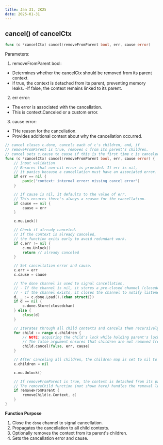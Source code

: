 ```yaml
---
title: Jan 31, 2K25
date: 2025-01-31
---
```


## cancel() of cancelCtx

``` go
func (c *cancelCtx) cancel(removeFromParent bool, err, cause error)
```

Parameters:
1. removeFromParent bool:
  - Determines whether the cancelCtx should be removed from its parent context.
  - If true, the context is detached from its parent, preventing memory leaks.
  -If false, the context remains linked to its parent.
2. err error:
  - The error is associated with the cancellation.
  - This is context.Canceled or a custom error.
3. cause error:
  - THe reason for the cancellation.
  - Provides additional context about why the cancellation occurred.

``` go
// cancel closes c.done, cancels each of c's children, and, if
// removeFromParent is true, removes c from its parent's children.
// cancel sets c.cause to cause if this is the first time c is canceled.
func (c *cancelCtx) cancel(removeFromParent bool, err, cause error) {
    // Input validation
    // Ensures that non-nil error is provided. If err is nil,
    // it panics because a cancellation must have an associated error.
	if err == nil {
		panic("context: internal error: missing cancel error")
	}

    // If cause is nil, it defaults to the value of err.
    // This ensures there's always a reason for the cancellation.
	if cause == nil {
		cause = err
	}

	c.mu.Lock()

    // Check if already canceled.
    // If the context is already canceled,
    // the function exits early to avoid redundant work.
	if c.err != nil {
		c.mu.Unlock()
		return // already canceled
	}

	// Set cancellation error and cause.
    c.err = err
	c.cause = cause

    // The done channel is used to signal cancellation.
    // - If the channel is nil, it stores a pre-closed channel (closedchan) to indicate cancellation.
    // - If the channel exists, it closes the channel to notify listeners that the context is canceled.
	d, _ := c.done.Load().(chan struct{})
	if d == nil {
		c.done.Store(closedchan)
	} else {
		close(d)
	}

    // Iterates through all child contexts and cancels them recursively.
	for child := range c.children {
		// NOTE: acquiring the child's lock while holding parent's lock.
        // The false argument ensures that children are not removed from their parent (this context) during cancellation.
		child.cancel(false, err, cause)
	}

    // After canceling all children, the children map is set to nil to release references and prevent memory leaks.
	c.children = nil

	c.mu.Unlock()

    // If removeFromParent is true, the context is detached from its parent to avoid memory leaks.
    // The removeChild function (not shown here) handles the removal logic.
	if removeFromParent {
		removeChild(c.Context, c)
	}
}
```

**Function Purpose**
1. Close the ``done`` channel to signal cancellation.
2. Propagates the cancellation to all child contexts.
3. Optionally removes the context from its parent's children.
4. Sets the cancellation error and cause.